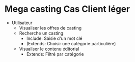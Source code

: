 # Mega casting Cas Client léger

- Utilisateur
    - Visualiser les offres de casting
    - Recherche un casting
        - Include: Saisie d'un mot clé
        - (Extends: Choisir une catégorie particulière)
    - Visualiser le contenu éditorial
        - Extends: Filtré par catégorie